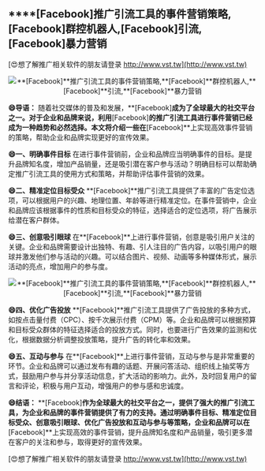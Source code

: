 ## ****[Facebook]**推广引流工具的事件营销策略,**[Facebook]**群控机器人,**[Facebook]**引流,**[Facebook]**暴力营销**

[😍想了解推广相关软件的朋友请登录 http://www.vst.tw](http://www.vst.tw)

 <center><img src="https://vst.tw/MP4/tuiguang/png/6.png" alt="**[Facebook]**推广引流工具的事件营销策略,**[Facebook]**群控机器人,**[Facebook]**引流,**[Facebook]**暴力营销"></center>

**😄导语：**
随着社交媒体的普及和发展，**[Facebook]**成为了全球最大的社交平台之一。对于企业和品牌来说，利用**[Facebook]**的推广引流工具进行事件营销已经成为一种趋势和必然选择。本文将介绍一些在**[Facebook]**上实现高效事件营销的策略，帮助企业和品牌实现更好的宣传效果。

**😄一、明确事件目标**
在进行事件营销前，企业和品牌应当明确事件的目标。是提升品牌知名度，增加产品销量，还是吸引潜在客户参与活动？明确目标可以帮助确定推广引流工具的使用方式和策略，并帮助评估事件营销的效果。

**😄二、精准定位目标受众**
**[Facebook]**推广引流工具提供了丰富的广告定位选项，可以根据用户的兴趣、地理位置、年龄等进行精准定位。在事件营销中，企业和品牌应该根据事件的性质和目标受众的特征，选择适合的定位选项，将广告展示给潜在客户群体。

**😄三、创意吸引眼球**
在**[Facebook]**上进行事件营销，创意是吸引用户关注的关键。企业和品牌需要设计出独特、有趣、引人注目的广告内容，以吸引用户的眼球并激发他们参与活动的兴趣。可以结合图片、视频、动画等多种媒体形式，展示活动的亮点，增加用户的参与度。

 <center><img src="https://vst.tw/MP4/tuiguang/png/8.png" alt="**[Facebook]**推广引流工具的事件营销策略,**[Facebook]**群控机器人,**[Facebook]**引流,**[Facebook]**暴力营销"></center>

**😄四、优化广告投放**
**[Facebook]**推广引流工具提供了广告投放的多种方式，如按点击量付费（CPC）、按千次展示付费（CPM）等。企业和品牌可以根据预算和目标受众群体的特征选择适合的投放方式。同时，也要进行广告效果的监测和优化，根据数据分析调整投放策略，提升广告的转化率和效果。

**😄五、互动与参与**
在**[Facebook]**上进行事件营销，互动与参与是非常重要的环节。企业和品牌可以通过发布有趣的话题、开展问答活动、组织线上抽奖等方式，鼓励用户参与并分享活动信息，扩大活动的影响力。此外，及时回复用户的留言和评论，积极与用户互动，增强用户的参与感和忠诚度。

**😄结语：**
**[Facebook]**作为全球最大的社交平台之一，提供了强大的推广引流工具，为企业和品牌的事件营销提供了有力的支持。通过明确事件目标、精准定位目标受众、创意吸引眼球、优化广告投放和互动与参与等策略，企业和品牌可以在**[Facebook]**上实现高效的事件营销，提升品牌知名度和产品销量，吸引更多潜在客户的关注和参与，取得更好的宣传效果。

[😍想了解推广相关软件的朋友请登录 http://www.vst.tw](http://www.vst.tw)



